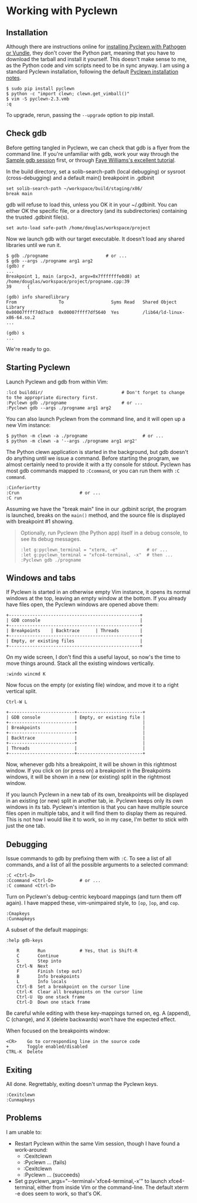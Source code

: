 Working with Pyclewn
====================

Installation
------------

Although there are instructions online for [installing Pyclewn with Pathogen or Vundle][1],
they don't cover the Python part, meaning that you have to download the tarball and install it yourself.
This doesn't make sense to me, as the Python code and vim scripts need to be in sync anyway.
I am using a standard Pyclewn installation, following the default [Pyclewn installation notes][2].

    $ sudo pip install pyclewn
    $ python -c "import clewn; clewn.get_vimball()"
    $ vim -S pyclewn-2.3.vmb
    :q

To upgrade, rerun, passing the `--upgrade` option to pip install.


Check gdb
---------

Before getting tangled in Pyclewn, we can check that gdb is a flyer from the command line.
If you're unfamiliar with gdb, work your way through the [Sample gdb session][3] first,
or through [Faye Williams's excellent tutorial][4].

In the build directory, set a solib-search-path (local debugging) or sysroot (cross-debugging)
and a default main() breakpoint in .gdbinit

    set solib-search-path ~/workspace/build/staging/x86/
    break main

gdb will refuse to load this, unless you OK it in your ~/.gdbinit.
You can either OK the specific file, or a directory (and its subdirectories) containing the trusted .gdbinit file(s).

    set auto-load safe-path /home/douglas/workspace/project

Now we launch gdb with our target executable. It doesn't load any shared libraries until we run it.

    $ gdb ./progname                      # or ...
    $ gdb --args ./progname arg1 arg2
    (gdb) r
    ...
    Breakpoint 1, main (argc=3, argv=0x7fffffffe0d8) at /home/douglas/workspace/project/progname.cpp:39
    39      {

    (gdb) info sharedlibrary
    From                To                  Syms Read   Shared Object Library
    0x00007ffff7dd7ac0  0x00007ffff7df5640  Yes         /lib64/ld-linux-x86-64.so.2
    ...

    (gdb) s
    ...

We're ready to go.


Starting Pyclewn
----------------

Launch Pyclewn and gdb from within Vim:

    :lcd builddir/                              # Don't forget to change to the appropriate directory first.
    :Pyclewn gdb ./progname                     # or ...
    :Pyclewn gdb --args ./progname arg1 arg2

You can also launch Pyclewn from the command line, and it will open up a new Vim instance:

    $ python -m clewn -a ./progname                     # or ...
    $ python -m clewn -a '--args ./progname arg1 arg2'

The Python clewn application is started in the background, but gdb doesn't do anything until we issue a command.
Before starting the program, we almost certainly need to provide it with a tty console for stdout.
Pyclewn has most gdb commands mapped to `:Ccommand`, or you can run them with `:C command`.

    :Cinferiortty
    :Crun                       # or ...
    :C run

Assuming we have the "break main" line in our .gdbinit script,
the program is launched, breaks on the `main()` method, and the source file is displayed with breakpoint #1 showing.

> Optionally, run Pyclewn (the Python app) itself in a debug console, to see its debug messages.
>
>     :let g:pyclewn_terminal = "xterm, -e"           # or ...
>     :let g:pyclewn_terminal = "xfce4-terminal, -x"  # then ...
>     :Pyclewn gdb ./progname


Windows and tabs
----------------

If Pyclewn is started in an otherwise empty Vim instance, it opens its normal windows at the top,
leaving an empty window at the bottom. If you already have files open, the Pyclewn windows are opened above them:

    +--------------------------------------------------+
    | GDB console                                      |
    +--------------------------------------------------+
    | Breakpoints    | Backtrace      | Threads        |
    +--------------------------------------------------+
    | Empty, or existing files                         |
    +--------------------------------------------------+

On my wide screen, I don't find this a useful layout, so now's the time to move things around.
Stack all the existing windows vertically.

    :windo wincmd K

Now focus on the empty (or existing file) window, and move it to a right vertical split.

    Ctrl-W L

    +-------------------------+-------------------------+
    | GDB console             | Empty, or existing file |
    +-------------------------+                         |
    | Breakpoints             |                         |
    +-------------------------+                         |
    | Backtrace               |                         |
    +-------------------------+                         |
    | Threads                 |                         |
    +-------------------------+-------------------------+

Now, whenever gdb hits a breakpoint, it will be shown in this rightmost window.
If you click on (or press <CR> on) a breakpoint in the Breakpoints windows,
it will be shown in a new (or existing) split in the rightmost window.

If you launch Pyclewn in a new tab of its own, breakpoints will be displayed in an existing (or new) split in another
tab, ie. Pyclewn keeps only its own windows in its tab. Pyclewn's intention is that you can have multiple source files
open in multiple tabs, and it will find them to display them as required.
This is not how I would like it to work, so in my case, I'm better to stick with just the one tab.


Debugging
---------

Issue commands to gdb by prefixing them with `:C`.
To see a list of all commands, and a list of all the possible arguments to a selected command:

    :C <Ctrl-D>
    :Ccommand <Ctrl-D>          # or ...
    :C command <Ctrl-D>

Turn on Pyclewn's debug-centric keyboard mappings (and turn them off again).
I have mapped these, vim-unimpaired style, to `[op`, `]op`, and `cop`.

    :Cmapkeys
    :Cunmapkeys

A subset of the default mappings:

    :help gdb-keys

        R       Run             # Yes, that is Shift-R
        C       Continue
        S       Step into
        Ctrl-N  Next
        F       Finish (step out)
        B       Info breakpoints
        L       Info locals
        Ctrl-B  Set a breakpoint on the cursor line
        Ctrl-K  Clear all breakpoints on the cursor line
        Ctrl-U  Up one stack frame
        Ctrl-D  Down one stack frame

Be careful while editing with these key-mappings turned on, eg.
A (append), C (change), and X (delete backwards) won't have the expected effect.

When focused on the breakpoints window:

    <CR>    Go to corresponding line in the source code
    +       Toggle enabled/disabled
    CTRL-K  Delete


Exiting
-------

All done. Regrettably, exiting doesn't unmap the Pyclewn keys.

    :Cexitclewn
    :Cunmapkeys


Problems
--------

I am unable to:

 - Restart Pyclewn within the same Vim session, though I have found a work-around:
    * :Cexitclewn
    * :Pyclewn ... (fails)
    * :Cexitclewn
    * :Pyclewn ... (succeeds)
 - Set g:pyclewn_args="--terminal='xfce4-terminal,-x'" to launch xfce4-terminal, either from inside Vim or the command-line.
   The default xterm -e does seem to work, so that's OK.


[1]: http://stackoverflow.com/questions/6695410/gdb-front-end-to-use-with-vim/8324543#8324543
[2]: http://pyclewn.sourceforge.net/install.html
[3]: https://sourceware.org/gdb/current/onlinedocs/gdb/Sample-Session.html
[4]: http://www.fayewilliams.com/2011/02/01/command-line-gdb-tutorial-and-walkthrough-part-1/

